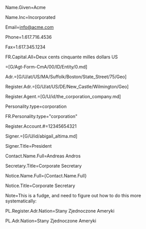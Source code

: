 Name.Given=Acme

Name.Inc=Incorporated

Email=info@acme.com

Phone=1.617.716.4536

Fax=1.617.345.1234

FR.Capital.All=Deux cents cinquante milles dollars US

=[G/Agt-Form-CmA/00/ID/Entity/0.md]

Adr.=[G/U/at/US/MA/Suffolk/Boston/State_Street/75/Geo]

Register.Adr.=[G/U/at/US/DE/New_Castle/Wilmington/Geo]

Register.Agent.=[G/U/id/the_corporation_company.md]

Personality.type=corporation

FR.Personality.type="corporation"

Register.Account.#=12345654321

Signer.=[G/U/id/abigail_altima.md]

Signer.Title=President

Contact.Name.Full=Andreas Andros

Secretary.Title=Corporate Secretary

Notice.Name.Full={Contact.Name.Full}

Notice.Title=Corporate Secretary

Note=This is a fudge, and need to figure out how to do this more systematically:

PL.Register.Adr.Nation=Stany Zjednoczone Ameryki

PL.Adr.Nation=Stany Zjednoczone Ameryki